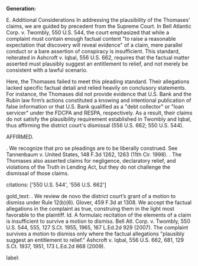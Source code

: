 **Generation:**

E. Additional Considerations
In addressing the plausibility of the Thomases' claims, we are guided by precedent from the Supreme Court. In Bell Atlantic Corp. v. Twombly, 550 U.S. 544, the court emphasized that while a complaint must contain enough factual content "to raise a reasonable expectation that discovery will reveal evidence" of a claim, mere parallel conduct or a bare assertion of conspiracy is insufficient. This standard, reiterated in Ashcroft v. Iqbal, 556 U.S. 662, requires that the factual matter asserted must plausibly suggest an entitlement to relief, and not merely be consistent with a lawful scenario.

Here, the Thomases failed to meet this pleading standard. Their allegations lacked specific factual detail and relied heavily on conclusory statements. For instance, the Thomases did not provide evidence that U.S. Bank and the Rubin law firm’s actions constituted a knowing and intentional publication of false information or that U.S. Bank qualified as a "debt collector" or "loan servicer" under the FDCPA and RESPA, respectively. As a result, their claims do not satisfy the plausibility requirement established in Twombly and Iqbal, thus affirming the district court's dismissal (556 U.S. 662; 550 U.S. 544). 

AFFIRMED.

. We recognize that pro se pleadings are to be liberally construed. See Tannenbaum v. United States, 148 F.3d 1262, 1263 (11th Cir. 1998).
. The Thomases also asserted claims for negligence, declaratory relief, and violations of the Truth in Lending Act, but they do not challenge the dismissal of those claims.

citations: ['550 U.S. 544', '556 U.S. 662']

gold_text: . We review de novo the district court’s grant of a motion to dismiss under Rule 12(b)(6). Glover, 459 F.3d at 1308. We accept the factual allegations in the complaint as true, construing them in the light most favorable to the plaintiff. Id. A formulaic recitation of the elements of a claim is insufficient to survive a motion to dismiss. Bell Atl. Corp. v. Twombly, 550 U.S. 544, 555, 127 S.Ct. 1955, 1965, 167 L.Ed.2d 929 (2007). The complaint survives a motion to dismiss only where the factual allegations "plausibly suggest an entitlement to relief." Ashcroft v. Iqbal, 556 U.S. 662, 681, 129 S.Ct. 1937, 1951, 173 L.Ed.2d 868 (2009).

label: 